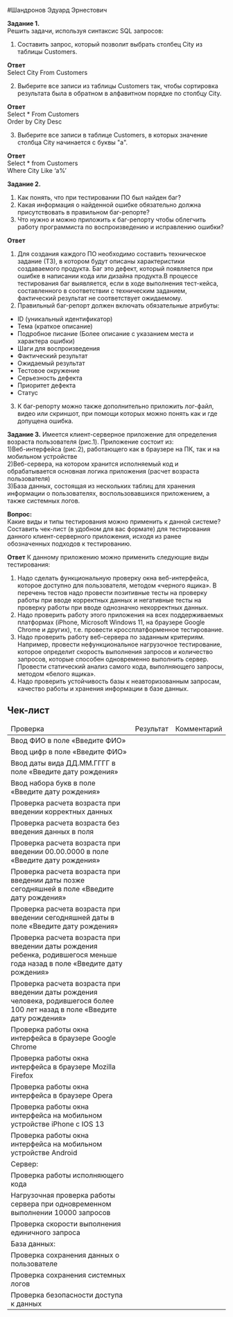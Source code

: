 #Шандронов Эдуард Эрнестович  

**Задание 1.**  
Решить задачи, используя синтаксис SQL запросов:

1) Составить запрос, который позволит выбрать столбец City из таблицы Customers.
   
**Ответ**  
Select City From Customers
   
2) Выберите все записи из таблицы Customers так, чтобы сортировка результата была в
обратном в алфавитном порядке по столбцу City.

**Ответ**  
Select * From Customers  
Order by City Desc

3) Выберите все записи в таблице Customers, в которых значение столбца City начинается с буквы
"а".

**Ответ**  
Select * from Customers  
Where City Like ‘а%’  

**Задание 2.**  
1) Как понять, что при тестировании ПО был найден баг?  
2) Какая информация о найденной ошибке обязательно должна присутствовать в правильном баг-репорте?  
3) Что нужно и можно приложить к баг-репорту чтобы облегчить работу программиста по воспроизведению и исправлению ошибки?

**Ответ**
1) Для создания каждого ПО  необходимо составить техническое задание (ТЗ), в котором будут описаны характеристики  создаваемого продукта. Баг  это дефект, который появляется при ошибке в написании кода или дизайна продукта.В процессе тестирования баг выявляется, если в ходе выполнения тест-кейса, составленного в соответствии с техническим заданием, фактический результат не соответствует ожидаемому.
2) Правильный баг-репорт должен включать обязательные атрибуты:
- ID (уникальный идентификатор)  
- Тема (краткое описание)  
- Подробное писание (Более описание с указанием места и характера ошибки)  
- Шаги для воспроизведения
- Фактический результат
- Ожидаемый результат  
- Тестовое окружение  
- Серьезность дефекта  
- Приоритет дефекта  
- Статус  
3) К баг-репорту можно также дополнительно приложить лог-файл, видео или скриншот, при помощи которых можно понять как и где допущена ошибка.  

**Задание 3.**
Имеется клиент-серверное приложение для определения возраста пользователя (рис.1).
Приложение состоит из:  
1)Веб-интерфейса (рис.2), работающего как в браузере на ПК, так и на мобильном устройстве  
2)Веб-сервера, на котором хранится исполняемый код и обрабатывается основная логика приложения (расчет возраста пользователя)  
3)База данных, состоящая из нескольких таблиц для хранения информации о пользователях, воспользовавшихся приложением, а также системных логов. 
 
**Вопрос:**  
Какие виды и типы тестирования можно применить к данной системе?  
Составить чек-лист (в удобном для вас формате) для тестирования данного клиент-серверного приложения,
исходя из ранее обозначенных подходов к тестированию.

**Ответ**
К данному приложению можно применить следующие виды тестирования:  
1) Надо сделать функциональную проверку окна веб-интерфейса, которое доступно для пользователя, методом «черного ящика». В перечень тестов надо провести  позитивные тесты на проверку работы при вводе корректных данных  и негативные тесты на проверку работы при вводе однозначно некорректных данных.  
2) Надо проверить работу этого приложения на всех поддерживаемых платформах (iPhone, Microsoft Windows 11, на браузере Google Chrome и других), т.е. провести кроссплатформенное тестирование.  
3) Надо проверить работу веб-сервера по заданным критериям. Например, провести нефункциональное нагрузочное тестирование, которое определит скорость выполнения запросов и количество запросов, которые способен одновременно выполнить сервер. Провести статический анализ самого кода, выполняющего запросы,  методом «белого ящика».  
4) Надо проверить устойчивость базы к неавторизованным запросам,  качество работы и хранения информации в базе данных.  
 
<h2>Чек-лист</h2>
<table>
<thead>  
<tr>
 <td>Проверка</td> 
 <td>Результат</td>	
 <td>Комментарий</td> 
</tr>
</thead>
<tbody>  
<tr>
 <td>Ввод ФИО в поле «Введите ФИО»</td>
 <td>
 </td>
 <td>
 </td>
</tr>  
<tr>
 <td>Ввод цифр в поле «Введите ФИО»</td> 
 <td>
 </td>
 <td>
 </td>
</tr>
<tr>
 <td>Ввод даты вида ДД.ММ.ГГГГ в поле «Введите дату рождения»</td>
 <td>
 </td>
 <td>  
 </td>
</tr>
<tr>
 <td>Ввод набора букв в поле «Введите дату рождения»</td>
 <td>
 </td>
 <td>
 </td>
</tr>
<tr>
 <td>Проверка расчета возраста при введении корректных данных</td>
 <td>
 </td>
 <td>
 </td>
</tr>
<tr>
 <td>Проверка расчета возраста без введения данных в поля</td>
 <td> 
 </td>
 <td>
 </td>
</tr>
<tr>
 <td>Проверка расчета возраста при введении 00.00.0000 в поле «Введите дату рождения»</td> 
 <td>
 </td>
 </td>
 <td>
 </td>
</tr>
 <td>Проверка расчета возраста при введении даты позже сегодняшней в поле «Введите дату рождения»</td> 
 <td>
 </td>
 <td>
 </td>
</tr>
<tr> 
<td>Проверка расчета возраста при введении сегодняшней даты в поле «Введите дату рождения»</td> 
 <td>
 </td>
 <td>
 </td>
</tr>
<tr>
 <td>Проверка расчета возраста при введении даты рождения ребенка, родившегося меньше года назад в поле «Введите дату рождения»</td>  
 <td>
 </td>
 <td>
 </td>
</tr>
<tr> 
<td>Проверка расчета возраста при введении даты рождения человека, родившегося более 100 лет назад в поле «Введите дату рождения»</td> 
 <td>
 </td>
 <td>
 </td>
</tr>
<tr>  
<td>Проверка работы окна интерфейса в браузере Google Chrome</td>  
 <td>
 </td>
 <td>
 </td>
</tr>
<tr> 
<td>Проверка работы окна интерфейса в браузере Mozilla Firefox</td>		 
 <td>
 </td>
 <td>
 </td>
</tr>
<tr> 
<td>Проверка работы окна интерфейса в браузере Opera</td>   
 <td>
 </td>
 <td>
 </td>
</tr>
<tr>
<td>Проверка работы окна интерфейса на мобильном устройстве iPhone с IOS 13</td>  
 <td>
 </td>
 <td>
 </td>
</tr>
<tr> 
<td>Проверка работы окна интерфейса на мобильном устройстве Android</td>  
  <td>
 </td>
 <td>
 </td>
</tr>
<tr>
<td>Сервер:</td> 
 <td>
 </td>
 <td>
 </td>
</tr>
<tr>
<td>Проверка работы исполняющего кода</td> 
 <td>
 </td>
 <td>
 </td>
</tr>
<tr>
<td>Нагрузочная проверка работы сервера при одновременном выполнении 10000 запросов</td>   
 <td>
 </td>
 <td>
 </td>
</tr>
<tr>
<td>Проверка скорости выполнения единичного запроса</td>   
  <td>
 </td>
 <td>
 </td>
</tr>
<tr>
<td>База данных:</td> 
 <td>
 </td>
 <td>
 </td>
</tr>
<tr>
<td>Проверка сохранения данных о пользователе</td> 
 <td>
 </td>
 <td>
 </td>
</tr>
<tr>
<td>Проверка сохранения системных логов</td>  
  <td>
 </td>
 <td>
 </td>
</tr>
<tr>
<td>Проверка безопасности доступа к данных</td> 
 <td>
 </td>
 <td>
 </td>
</tr>
<tr>
 </tbody> 









